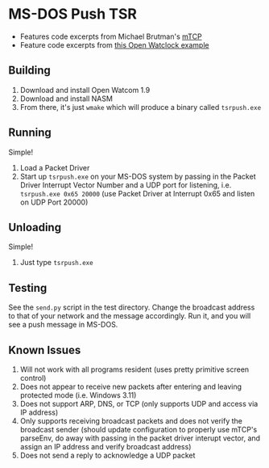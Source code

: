 # MS-DOS Push TSR

* Features code excerpts from Michael Brutman's [mTCP](http://www.brutman.com/mTCP/)
* Feature code excerpts from [this Open Watclock example](https://www.vcfed.org/forum/forum/technical-support/vintage-computer-programming/23586-tsr-programs-with-open-watcom?p=304280#post304280)

## Building
1. Download and install Open Watcom 1.9
2. Download and install NASM
3. From there, it's just `wmake` which will produce a binary called `tsrpush.exe`

## Running
Simple! 
1. Load a Packet Driver
2. Start up `tsrpush.exe` on your MS-DOS system by passing in the Packet Driver Interrupt Vector Number and a UDP port for listening, i.e.
`tsrpush.exe 0x65 20000` (use Packet Driver at Interrupt 0x65 and listen on UDP Port 20000)

## Unloading
Simple!
1. Just type `tsrpush.exe`

## Testing
See the `send.py` script in the test directory.  Change the broadcast address to that of your network and the message accordingly.  Run it, and you will see a push message in MS-DOS.

## Known Issues
1. Will not work with all programs resident (uses pretty primitive screen control)
2. Does not appear to receive new packets after entering and leaving protected mode (i.e. Windows 3.11)
3. Does not support ARP, DNS, or TCP (only supports UDP and access via IP address)
4. Only supports receiving broadcast packets and does not verify the broadcast sender (should update configuration to properly use mTCP's parseEnv, do away with passing in the packet driver interupt vector, and assign an IP address and verify broadcast address)
5. Does not send a reply to acknowledge a UDP packet